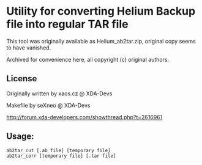 # Utility for converting Helium Backup file into regular TAR file

This tool was originally available as Helium_ab2tar.zip, original copy seems to have vanished.

Archived for convenience here, all copyright (c) original authors.

## License

Originally written by xaos.cz @ XDA-Devs

Makefile by seXneo @ XDA-Devs

http://forum.xda-developers.com/showthread.php?t=2616961

## Usage:

    ab2tar_cut [.ab file] [temporary file]
    ab2tar_corr [temporary file] [.tar file]

